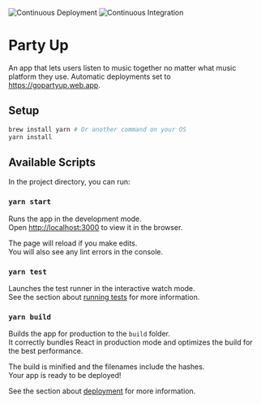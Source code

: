 ![Continuous Deployment](https://github.com/bankya/party-up/workflows/Continuous%20Deployment/badge.svg)
![Continuous Integration](https://github.com/bankya/party-up/workflows/Continuous%20Integration/badge.svg)

# Party Up

An app that lets users listen to music together no matter what music platform they use. Automatic deployments set to https://gopartyup.web.app. 

## Setup

```bash
brew install yarn # Or another command on your OS
yarn install
```

## Available Scripts

In the project directory, you can run:

### `yarn start`

Runs the app in the development mode.<br />
Open [http://localhost:3000](http://localhost:3000) to view it in the browser.

The page will reload if you make edits.<br />
You will also see any lint errors in the console.

### `yarn test`

Launches the test runner in the interactive watch mode.<br />
See the section about [running tests](https://facebook.github.io/create-react-app/docs/running-tests) for more information.

### `yarn build`

Builds the app for production to the `build` folder.<br />
It correctly bundles React in production mode and optimizes the build for the best performance.

The build is minified and the filenames include the hashes.<br />
Your app is ready to be deployed!

See the section about [deployment](https://facebook.github.io/create-react-app/docs/deployment) for more information.
